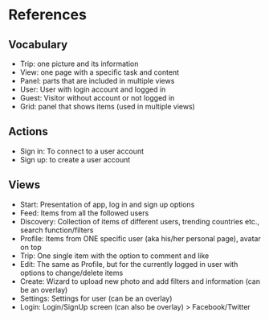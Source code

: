 # References
## Vocabulary
- Trip: one picture and its information
- View: one page with a specific task and content
- Panel: parts that are included in multiple views
- User: User with login account and logged in
- Guest: Visitor without account or not logged in
- Grid: panel that shows items (used in multiple views)

## Actions
- Sign in: To connect to a user account
- Sign up: to create a user account

## Views
- Start: Presentation of app, log in and sign up options
- Feed: Items from all the followed users
- Discovery: Collection of items of different users, trending countries etc., search function/filters
- Profile: Items from ONE specific user (aka his/her personal page), avatar on top
- Trip: One single item with the option to comment and like
- Edit: The same as Profile, but for the currently logged in user with options to change/delete items
- Create: Wizard to upload new photo and add filters and information (can be an overlay)
- Settings: Settings for user (can be an overlay)
- Login: Login/SignUp screen (can also be overlay) > Facebook/Twitter
